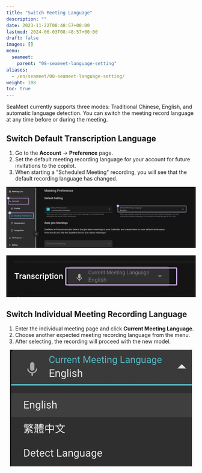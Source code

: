 ```yaml
---
title: "Switch Meeting Language"
description: ""
date: 2023-11-22T08:48:57+00:00
lastmod: 2024-06-03T08:48:57+00:00
draft: false
images: []
menu:
  seameet:
    parent: "08-seameet-language-setting"
aliases:
  - /en/seameet/08-seameet-language-setting/
weight: 108
toc: true
---
```


SeaMeet currently supports three modes: Traditional Chinese, English, and automatic language detection. You can switch the meeting record language at any time before or during the meeting.

## Switch Default Transcription Language

1. Go to the **Account** -> **Preference** page.
2. Set the default meeting recording language for your account for future invitations to the copilot. 
3. When starting a "Scheduled Meeting" recording, you will see that the default recording language has changed.

<center>

<img src="/images/seameet-en/08-seameet-language-setting/default-seameet-meeting-recording-language.png" alt="Default SeaMeet Meeting Recording Language"/>

</center>

<br/>

<center>

<img src="/images/seameet-en/08-seameet-language-setting/view-default-language-in-seameet-meeting.png" alt="View Default Language in SeaMeet Meeting"/>

</center>

## Switch Individual Meeting Recording Language

1. Enter the individual meeting page and click **Current Meeting Language**.
2. Choose another expected meeting recording language from the menu.
3. After selecting, the recording will proceed with the new model.

<center>

<img src="/images/seameet-en/08-seameet-language-setting/switch-individual-seameet-meeting-recording-language.png" alt="Switch Individual SeaMeet Meeting Recording Language"/>

</center>